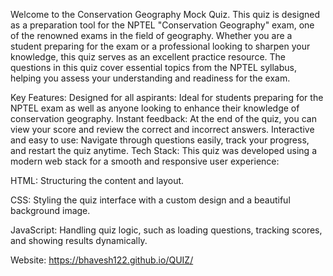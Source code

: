 Welcome to the Conservation Geography Mock Quiz.
This quiz is designed as a preparation tool for the NPTEL "Conservation Geography" exam, one of the renowned exams in the field of geography. Whether you are a student preparing for the exam or a professional looking to sharpen your knowledge, this quiz serves as an excellent practice resource. The questions in this quiz cover essential topics from the NPTEL syllabus, helping you assess your understanding and readiness for the exam.

Key Features:
Designed for all aspirants: Ideal for students preparing for the NPTEL exam as well as anyone looking to enhance their knowledge of conservation geography.
Instant feedback: At the end of the quiz, you can view your score and review the correct and incorrect answers.
Interactive and easy to use: Navigate through questions easily, track your progress, and restart the quiz anytime.
Tech Stack:
This quiz was developed using a modern web stack for a smooth and responsive user experience:

HTML: Structuring the content and layout.

CSS: Styling the quiz interface with a custom design and a beautiful background image.

JavaScript: Handling quiz logic, such as loading questions, tracking scores, and showing results dynamically.



Website: https://bhavesh122.github.io/QUIZ/
